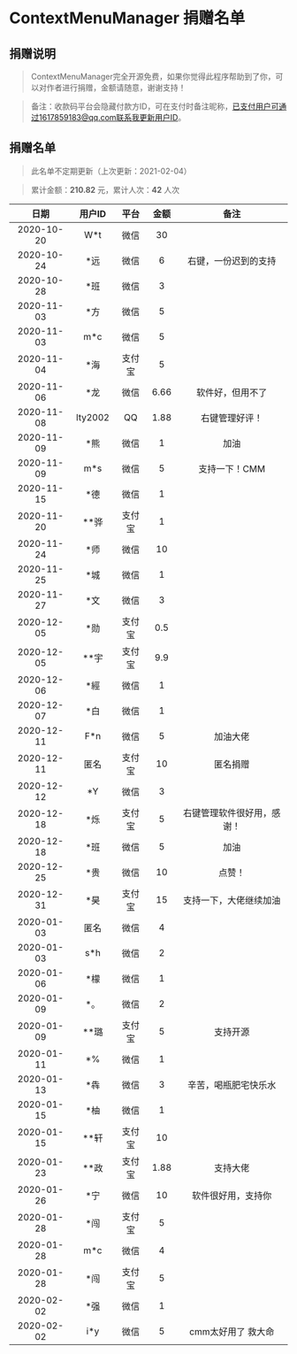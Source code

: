 # ContextMenuManager 捐赠名单

## 捐赠说明

> ContextMenuManager完全开源免费，如果你觉得此程序帮助到了你，可以对作者进行捐赠，金额请随意，谢谢支持！

> 备注：收款码平台会隐藏付款方ID，可在支付时备注昵称，已支付用户可通过1617859183@qq.com联系我更新用户ID。

## 捐赠名单

> 此名单不定期更新（上次更新：2021-02-04）

> 累计金额：**210.82** 元，累计人次：**42** 人次

|日期|用户ID|平台|金额|备注
|:--:|:--:|:--:|:--:|:--:
|2020-10-20|W*t|微信|30|
|2020-10-24|*远|微信|6|右键，一份迟到的支持
|2020-10-28|*班|微信|3|
|2020-11-03|*方|微信|5|
|2020-11-03|m*c|微信|5|
|2020-11-04|*海|支付宝|5|
|2020-11-06|*龙|微信|6.66|软件好，但用不了
|2020-11-08|lty2002|QQ|1.88|右键管理好评！
|2020-11-09|*熊|微信|1|加油
|2020-11-09|m*s|微信|5|支持一下！CMM
|2020-11-15|*德|微信|1|
|2020-11-20|**骅|支付宝|1|
|2020-11-24|*师|微信|10|
|2020-11-25|*城|微信|1|
|2020-11-27|*文|微信|3|
|2020-12-05|*勋|支付宝|0.5|
|2020-12-05|**宇|支付宝|9.9|
|2020-12-06|*經|微信|1|
|2020-12-07|*白|微信|1|
|2020-12-11|F*n|微信|5|加油大佬
|2020-12-11|匿名|支付宝|10|匿名捐赠
|2020-12-12|*Y|微信|3|
|2020-12-18|*烁|支付宝|5|右键管理软件很好用，感谢！
|2020-12-18|*班|微信|5|加油
|2020-12-25|*贵|微信|10|点赞！
|2020-12-31|*昊|支付宝|15|支持一下，大佬继续加油
|2020-01-03|匿名|微信|4|
|2020-01-03|s*h|微信|2|
|2020-01-06|*檬|微信|1|
|2020-01-09|*。|微信|2|
|2020-01-09|**璐|支付宝|5|支持开源
|2020-01-11|*%|微信|1|
|2020-01-13|*犇|微信|3|辛苦，喝瓶肥宅快乐水
|2020-01-15|*柚|微信|1|
|2020-01-15|**轩|支付宝|10|
|2020-01-23|**政|支付宝|1.88|支持大佬
|2020-01-26|*宁|微信|10|软件很好用，支持你
|2020-01-28|*闯|支付宝|5|
|2020-01-28|m*c|微信|4|
|2020-01-28|*闯|支付宝|5|
|2020-02-02|*强|微信|1|
|2020-02-02|i*y|微信|5|cmm太好用了 救大命
